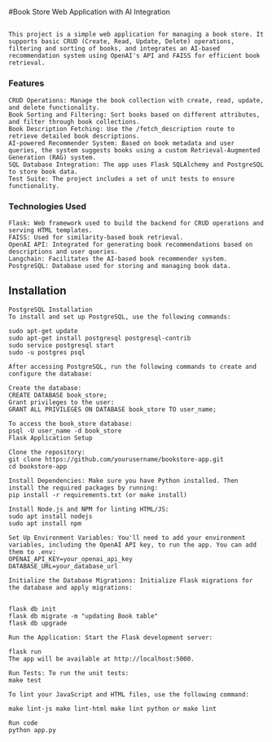#Book Store Web Application with AI Integration

##
    This project is a simple web application for managing a book store. It supports basic CRUD (Create, Read, Update, Delete) operations, filtering and sorting of books, and integrates an AI-based recommendation system using OpenAI's API and FAISS for efficient book retrieval.

### Features
    CRUD Operations: Manage the book collection with create, read, update, and delete functionality.
    Book Sorting and Filtering: Sort books based on different attributes, and filter through book collections.
    Book Description Fetching: Use the /fetch_description route to retrieve detailed book descriptions.
    AI-powered Recommender System: Based on book metadata and user queries, the system suggests books using a custom Retrieval-Augmented Generation (RAG) system.
    SQL Database Integration: The app uses Flask SQLAlchemy and PostgreSQL to store book data.
    Test Suite: The project includes a set of unit tests to ensure functionality.
    
### Technologies Used
    Flask: Web framework used to build the backend for CRUD operations and serving HTML templates.
    FAISS: Used for similarity-based book retrieval.
    OpenAI API: Integrated for generating book recommendations based on descriptions and user queries.
    Langchain: Facilitates the AI-based book recommender system.
    PostgreSQL: Database used for storing and managing book data.

##  Installation
    PostgreSQL Installation
    To install and set up PostgreSQL, use the following commands:

    sudo apt-get update
    sudo apt-get install postgresql postgresql-contrib
    sudo service postgresql start
    sudo -u postgres psql
    
    After accessing PostgreSQL, run the following commands to create and configure the database:

    Create the database:
    CREATE DATABASE book_store;
    Grant privileges to the user:
    GRANT ALL PRIVILEGES ON DATABASE book_store TO user_name;
    
    To access the book_store database:
    psql -U user_name -d book_store
    Flask Application Setup
    
    Clone the repository:
    git clone https://github.com/yourusername/bookstore-app.git
    cd bookstore-app
    
    Install Dependencies: Make sure you have Python installed. Then install the required packages by running: 
    pip install -r requirements.txt (or make install)
    
    Install Node.js and NPM for linting HTML/JS:
    sudo apt install nodejs
    sudo apt install npm
    
    Set Up Environment Variables: You'll need to add your environment variables, including the OpenAI API key, to run the app. You can add them to .env:
    OPENAI_API_KEY=your_openai_api_key
    DATABASE_URL=your_database_url
    
    Initialize the Database Migrations: Initialize Flask migrations for the database and apply migrations:
    
    
    flask db init
    flask db migrate -m "updating Book table"
    flask db upgrade
    
    Run the Application: Start the Flask development server:
        
    flask run
    The app will be available at http://localhost:5000.

    Run Tests: To run the unit tests:
    make test

    To lint your JavaScript and HTML files, use the following command:
    
    make lint-js make lint-html make lint python or make lint

    Run code
    python app.py

